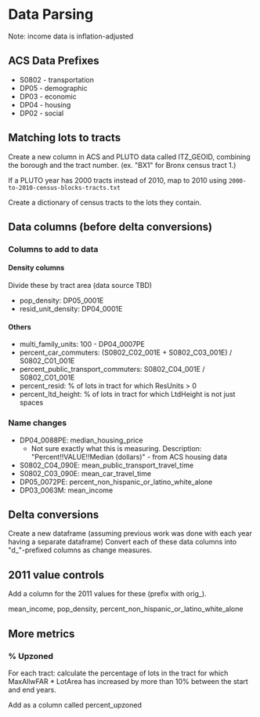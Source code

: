 # Data Parsing

Note: income data is inflation-adjusted

## ACS Data Prefixes

- S0802 - transportation
- DP05 - demographic
- DP03 - economic
- DP04 - housing
- DP02 - social

## Matching lots to tracts

Create a new column in ACS and PLUTO data called ITZ_GEOID, combining the borough and the tract
number. (ex. "BX1" for Bronx census tract 1.)

If a PLUTO year has 2000 tracts instead of 2010, map to 2010 using
`2000-to-2010-census-blocks-tracts.txt`

Create a dictionary of census tracts to the lots they contain.

## Data columns (before delta conversions)

### Columns to add to data

#### Density columns

Divide these by tract area (data source TBD)

- pop_density: DP05_0001E
- resid_unit_density: DP04_0001E

#### Others

- multi_family_units: 100 - DP04_0007PE
- percent_car_commuters: (S0802_C02_001E + S0802_C03_001E) / S0802_C01_001E
- percent_public_transport_commuters: S0802_C04_001E / S0802_C01_001E
- percent_resid: % of lots in tract for which ResUnits > 0
- percent_ltd_height: % of lots in tract for which LtdHeight is not just spaces

### Name changes

- DP04_0088PE: median_housing_price
    - Not sure exactly what this is measuring. Description: "Percent!!VALUE!!Median (dollars)" - from ACS housing data
- S0802_C04_090E: mean_public_transport_travel_time
- S0802_C03_090E: mean_car_travel_time
- DP05_0072PE: percent_non_hispanic_or_latino_white_alone
- DP03_0063M: mean_income

## Delta conversions

Create a new dataframe (assuming previous work was done with each year having a separate dataframe)
Convert each of these data columns into "d_"-prefixed columns as change measures.

## 2011 value controls

Add a column for the 2011 values for these (prefix with orig_).

mean_income, pop_density, percent_non_hispanic_or_latino_white_alone

## More metrics

### % Upzoned

For each tract:
    calculate the percentage of lots in the tract for which MaxAllwFAR * LotArea has increased by more than 10% between the start and end years.

Add as a column called percent_upzoned